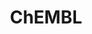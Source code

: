 ---
layout: default
bigquery: https://console.cloud.google.com/bigquery?p=patents-public-data&d=ebi_chembl&page=dataset
citation: '"The ChEMBL database in 2017." Anna Gaulton, Anne Hersey, Michał Nowotka,
  A Patrícia Bento, Jon Chambers, David Mendez, Prudence Mutowo, Francis Atkinson,
  Louisa J Bellis, Elena Cibrián-Uhalte, Mark Davies, Nathan Dedman, Anneli Karlsson,
  María Paula Magariños, John P Overington, George Papadatos, Ines Smit, Andrew R
  Leach Nucleic acids Research (2017) 45 (Database Issue), D945-D954'
contributors: European Bioinformatics Institute
cost: None
description: ChEMBL Data is a manually curated database of small molecules used in
  drug discovery, including information about existing patented drugs.
documentation: 'schema: https://www.ebi.ac.uk/chembl/db_schema


  '
last_edit: Mon, 04 Apr 2022 19:07:30 GMT
location: https://console.cloud.google.com/marketplace/product/google_patents_public_datasets/chembl
maintained_by: EMBL-EBI, an outstation of European Molecular Biology Laboratory
related_publications: '

  ChEMBL: towards direct deposition of bioassay data.


  Mendez D, Gaulton A, Bento AP, Chambers J, De Veij M, Félix E, Magariños MP, Mosquera
  JF, Mutowo P, Nowotka M, Gordillo-Marañón M, Hunter F, Junco L, Mugumbate G, Rodriguez-Lopez
  M, Atkinson F, Bosc N, Radoux CJ, Segura-Cabrera A, Hersey A, Leach AR.


  — Nucleic Acids Res. 2019; 47(D1):D930-D940. doi: 10.1093/nar/gky1075

  '
schema_fields: '[''mc_target_type'', ''who_extra'', ''level1_description'', ''src_description'',
  ''l8'', ''entity_id'', ''src_assay_id'', ''cx_most_bpka'', ''annotation'', ''assay_id'',
  ''usan_year'', ''actsm_id'', ''confidence'', ''protein_class_synonym'', ''chebi_par_id'',
  ''tbl'', ''withdrawn_country'', ''first_approval'', ''usan_substem'', ''variant_id'',
  ''compound_name'', ''site_name'', ''bto_id'', ''drugind_id'', ''mesh_id'', ''comp_class_id'',
  ''prod_pat_id'', ''enzyme_name'', ''alert_set_id'', ''enzyme_tid'', ''domain_id'',
  ''parent_go_id'', ''usan_stem_definition'', ''country'', ''product_id'', ''mechanism_of_action'',
  ''hrac_class_id'', ''acd_logp'', ''smarts'', ''journal'', ''potential_duplicate'',
  ''qed_weighted'', ''biocomp_id'', ''withdrawn_flag'', ''relation'', ''mecref_id'',
  ''inorganic_flag'', ''assay_tax_id'', ''end_position'', ''assay_desc'', ''smid'',
  ''acd_most_bpka'', ''efo_id'', ''mol_irac_id'', ''chirality'', ''cellosaurus_id'',
  ''parameter_type'', ''doi'', ''first_in_class'', ''mc_target_accession'', ''cell_name'',
  ''cell_ontology_id'', ''bao_endpoint'', ''activity_id'', ''isoform'', ''level2'',
  ''route'', ''mesh_heading'', ''mol_atc_id'', ''class_level'', ''cpd_str_alert_id'',
  ''relationship_desc'', ''full_molformula'', ''entity_type'', ''level3'', ''met_id'',
  ''applicant_full_name'', ''stat'', ''warning_country'', ''molregno'', ''go_id'',
  ''cell_id'', ''therapeutic_flag'', ''label'', ''assay_organism'', ''data_validity_comment'',
  ''atc_code'', ''standard_upper_value'', ''standard_type'', ''value'', ''stem_class'',
  ''previous_company'', ''compound_key'', ''lle'', ''normal_range_min'', ''last_active'',
  ''comp_go_id'', ''mol_hrac_id'', ''innovator_company'', ''nda_type'', ''company'',
  ''log_id'', ''bao_id'', ''mc_tax_id'', ''met_comment'', ''warnref_id'', ''standard_inchi_key'',
  ''patent_id'', ''l6'', ''standard_inchi'', ''ddd_id'', ''uo_units'', ''chembl_id'',
  ''drug_product_flag'', ''direct_interaction'', ''assay_category'', ''oral'', ''pubmed_id'',
  ''domain_type'', ''l2'', ''who_name'', ''volume'', ''confidence_score'', ''aidx'',
  ''heavy_atoms'', ''component_id'', ''oc_id'', ''curated_by'', ''parent_type'', ''mec_id'',
  ''dosage_form'', ''cell_description'', ''structure_type'', ''acd_logd'', ''formulation_id'',
  ''standard_value'', ''related_tid'', ''target_mapping'', ''mw_freebase'', ''level1'',
  ''organism'', ''ad_type'', ''idx'', ''subgroup'', ''patent_use_code'', ''relationship_type'',
  ''upper_value'', ''full_mwt'', ''relationship'', ''molfile'', ''ddd_admr'', ''level5'',
  ''psa'', ''last_page'', ''l7'', ''uberon_id'', ''indication_class'', ''warning_description'',
  ''priority'', ''acd_most_apka'', ''num_ro5_violations'', ''downgraded'', ''l1'',
  ''compsyn_id'', ''usan_stem_id'', ''trade_name'', ''irac_class_id'', ''action_type'',
  ''ref_type'', ''species_group_flag'', ''version'', ''availability_type'', ''level2_description'',
  ''source_domain_id'', ''syn_type'', ''text_value'', ''ass_cls_map_id'', ''usan_stem'',
  ''assay_source'', ''updated_by'', ''pathway_key'', ''abstract'', ''indref_id'',
  ''published_type'', ''molsyn_id'', ''accession'', ''helm_notation'', ''hba_lipinski'',
  ''sei'', ''polymer_flag'', ''caloha_id'', ''assay_tissue'', ''title'', ''warning_year'',
  ''job_id'', ''toid'', ''homologue'', ''start_position'', ''site_id'', ''record_id'',
  ''bao_format'', ''qudt_units'', ''warning_class'', ''type'', ''first_page'', ''hrac_code'',
  ''db_version'', ''units'', ''activity_comment'', ''parent_id'', ''patent_no'', ''parent_molregno'',
  ''frac_code'', ''ref_url'', ''publication_number'', ''curation_comment'', ''description'',
  ''topical'', ''activity_count'', ''metref_id'', ''status'', ''cx_logd'', ''result_flag'',
  ''patent_expire_date'', ''short_name'', ''standard_flag'', ''clo_id'', ''tid_fixed'',
  ''doc_type'', ''db_source'', ''protein_class_desc'', ''tax_id'', ''class_type'',
  ''assay_param_id'', ''std_act_id'', ''withdrawn_year'', ''canonical_smiles'', ''molecular_mechanism'',
  ''component_type'', ''predbind_id'', ''cx_most_apka'', ''ap_id'', ''orig_description'',
  ''target_desc'', ''assay_strain'', ''selectivity_comment'', ''creation_date'', ''withdrawn_reason'',
  ''drug_substance_flag'', ''name'', ''active_molregno'', ''hbd'', ''synonyms'', ''set_name'',
  ''hba'', ''ref_id'', ''met_conversion'', ''alogp'', ''stem'', ''definition'', ''source'',
  ''aspect'', ''ddd_units'', ''ro3_pass'', ''l4'', ''parenteral'', ''tid'', ''num_alerts'',
  ''aromatic_rings'', ''domain_name'', ''authors'', ''tissue_id'', ''binding_site_comment'',
  ''strength'', ''ridx'', ''target_type'', ''doc_id'', ''published_relation'', ''site_residues'',
  ''delist_flag'', ''cl_lincs_id'', ''ddd_comment'', ''max_phase_for_ind'', ''major_class'',
  ''mc_organism'', ''sequence'', ''alert_id'', ''ddd_value'', ''level4_description'',
  ''assay_class_id'', ''src_id'', ''normal_range_max'', ''mechanism_comment'', ''l5'',
  ''mw_monoisotopic'', ''level4'', ''le'', ''submission_date'', ''parameter_value'',
  ''prediction_method'', ''assay_cell_type'', ''mutation'', ''sitecomp_id'', ''active_ingredient'',
  ''targrel_id'', ''l3'', ''year'', ''hbd_lipinski'', ''standard_text_value'', ''rgid'',
  ''targcomp_id'', ''pref_name'', ''level3_description'', ''num_lipinski_ro5_violations'',
  ''co_stem_id'', ''path'', ''molecule_type'', ''sequence_md5sum'', ''pathway_id'',
  ''cidx'', ''bei'', ''cell_source_tax_id'', ''approval_date'', ''black_box_warning'',
  ''pchembl_value'', ''max_phase'', ''protclasssyn_id'', ''dosed_ingredient'', ''compd_id'',
  ''updated_on'', ''standard_units'', ''assay_type'', ''warning_type'', ''as_id'',
  ''issue'', ''efo_term'', ''src_short_name'', ''assay_subcellular_fraction'', ''standard_relation'',
  ''warning_id'', ''frac_class_id'', ''component_synonym'', ''rtb'', ''published_value'',
  ''res_stem_id'', ''mc_target_name'', ''comments'', ''mol_frac_id'', ''published_units'',
  ''research_stem'', ''alert_name'', ''protein_class_id'', ''irac_code'', ''substrate_record_id'',
  ''cell_source_tissue'', ''domain_description'', ''prodrug'', ''molecular_species'',
  ''ingredient'', ''withdrawn_class'', ''src_compound_id'', ''metabolite_record_id'',
  ''cell_source_organism'', ''drug_record_id'', ''natural_product'', ''disease_efficacy'',
  ''cx_logp'', ''assay_test_type'']'
shortname: chembl
tags:
- biotechnology
- health
- chemical
- bioinformatics
- medical
terms_of_use: CC BY-SA 3.0
title: ChEMBL
uuid: e232a192-965c-4ec9-904c-155b6dfe56c5
---